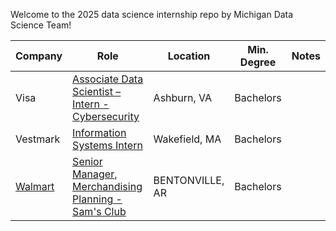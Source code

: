 Welcome to the 2025 data science internship repo by Michigan Data Science Team!

| Company | Role | Location | Min. Degree | Notes |
| ------- | ---- | -------- | ----------- | ----- |
| Visa | [	Associate Data Scientist – Intern - Cybersecurity](https://jobs.smartrecruiters.com/Visa/743999943242512) | Ashburn, VA | Bachelors |
| Vestmark | [Information Systems Intern](https://simplify.jobs/c/Vestmark) | Wakefield, MA | Bachelors |
| [Walmart](careers.walmart.com//) | [Senior Manager, Merchandising Planning - Sam's Club](careers.walmart.com/us/jobs/WD1818978-senior-manager-merchandising-planning-sams-club) | BENTONVILLE, AR | Bachelors |